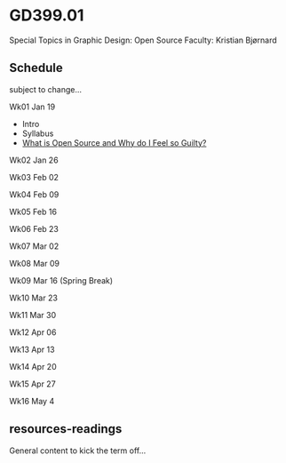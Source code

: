 # GD399.01

Special Topics in Graphic Design: Open Source Faculty: Kristian Bjørnard

## Schedule

subject to change...

Wk01 Jan 19

- Intro
- Syllabus
- [What is Open Source and Why do I Feel so Guilty?](http://byfat.xxx/what-is-opensource-and-why-do-i-feel-so-guilty)

Wk02 Jan 26

Wk03 Feb 02

Wk04 Feb 09

Wk05 Feb 16

Wk06 Feb 23

Wk07 Mar 02

Wk08 Mar 09

Wk09 Mar 16 (Spring Break)

Wk10 Mar 23

Wk11 Mar 30

Wk12 Apr 06

Wk13 Apr 13

Wk14 Apr 20

Wk15 Apr 27

Wk16 May 4

## resources-readings

General content to kick the term off...
